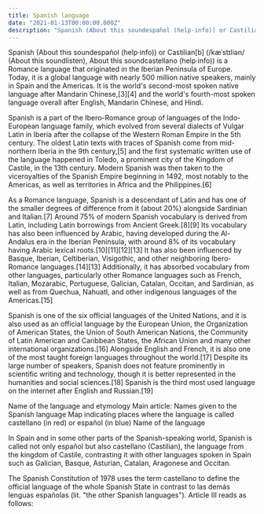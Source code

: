 ```yaml
---
title: Spanish language
date: "2021-01-13T00:00:00.000Z"
description: "Spanish (About this soundespañol (help·info)) or Castilian[b] (/kæˈstɪliən/ (About this soundlisten), About this soundcastellano (help·info)) is a Romance language that originated in the Iberian Peninsula of Europe."
---
```


Spanish (About this soundespañol (help·info)) or Castilian[b] (/kæˈstɪliən/ (About this soundlisten), About this soundcastellano (help·info)) is a Romance language that originated in the Iberian Peninsula of Europe. Today, it is a global language with nearly 500 million native speakers, mainly in Spain and the Americas. It is the world's second-most spoken native language after Mandarin Chinese,[3][4] and the world's fourth-most spoken language overall after English, Mandarin Chinese, and Hindi.

Spanish is a part of the Ibero-Romance group of languages of the Indo-European language family, which evolved from several dialects of Vulgar Latin in Iberia after the collapse of the Western Roman Empire in the 5th century. The oldest Latin texts with traces of Spanish come from mid-northern Iberia in the 9th century,[5] and the first systematic written use of the language happened in Toledo, a prominent city of the Kingdom of Castile, in the 13th century. Modern Spanish was then taken to the viceroyalties of the Spanish Empire beginning in 1492, most notably to the Americas, as well as territories in Africa and the Philippines.[6]

As a Romance language, Spanish is a descendant of Latin and has one of the smaller degrees of difference from it (about 20%) alongside Sardinian and Italian.[7] Around 75% of modern Spanish vocabulary is derived from Latin, including Latin borrowings from Ancient Greek.[8][9] Its vocabulary has also been influenced by Arabic, having developed during the Al-Andalus era in the Iberian Peninsula, with around 8% of its vocabulary having Arabic lexical roots.[10][11][12][13] It has also been influenced by Basque, Iberian, Celtiberian, Visigothic, and other neighboring Ibero-Romance languages.[14][13] Additionally, it has absorbed vocabulary from other languages, particularly other Romance languages such as French, Italian, Mozarabic, Portuguese, Galician, Catalan, Occitan, and Sardinian, as well as from Quechua, Nahuatl, and other indigenous languages of the Americas.[15]

Spanish is one of the six official languages of the United Nations, and it is also used as an official language by the European Union, the Organization of American States, the Union of South American Nations, the Community of Latin American and Caribbean States, the African Union and many other international organizations.[16] Alongside English and French, it is also one of the most taught foreign languages throughout the world.[17] Despite its large number of speakers, Spanish does not feature prominently in scientific writing and technology, though it is better represented in the humanities and social sciences.[18] Spanish is the third most used language on the internet after English and Russian.[19]

Name of the language and etymology
Main article: Names given to the Spanish language
Map indicating places where the language is called castellano (in red) or español (in blue)
Name of the language

In Spain and in some other parts of the Spanish-speaking world, Spanish is called not only español but also castellano (Castilian), the language from the kingdom of Castile, contrasting it with other languages spoken in Spain such as Galician, Basque, Asturian, Catalan, Aragonese and Occitan.

The Spanish Constitution of 1978 uses the term castellano to define the official language of the whole Spanish State in contrast to las demás lenguas españolas (lit. "the other Spanish languages"). Article III reads as follows:
